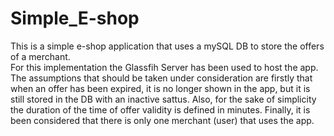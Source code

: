 # Simple_E-shop
This is a simple e-shop application that uses a mySQL DB to store the offers of a merchant.<br />
For this implementation the Glassfih Server has been used to host the app.<br />
The assumptions that should be taken under consideration are firstly that when an offer has been expired, it is no longer shown in the app, but it is still stored in the DB with an inactive sattus. Also, for the sake of simplicity the duration of the time of offer validity is defined in minutes. Finally, it is been considered that there is only one merchant (user) that uses the app.
